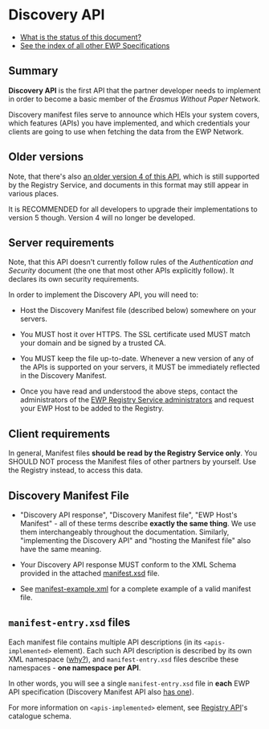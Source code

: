 Discovery API
=============

* [What is the status of this document?][statuses]
* [See the index of all other EWP Specifications][develhub]


Summary
-------

**Discovery API** is the first API that the partner developer needs to
implement in order to become a basic member of the *Erasmus Without Paper*
Network.

Discovery manifest files serve to announce which HEIs your system covers, which
features (APIs) you have implemented, and which credentials your clients are
going to use when fetching the data from the EWP Network.


Older versions
--------------

Note, that there's also [an older version 4 of this API][discovery-v4], which
is still supported by the Registry Service, and documents in this format may
still appear in various places.

It is RECOMMENDED for all developers to upgrade their implementations to
version 5 though. Version 4 will no longer be developed.


Server requirements
-------------------

Note, that this API doesn't currently follow rules of the *Authentication and
Security* document (the one that most other APIs explicitly follow). It
declares its own security requirements.

In order to implement the Discovery API, you will need to:

 * Host the Discovery Manifest file (described below) somewhere on your
   servers.

 * You MUST host it over HTTPS. The SSL certificate used MUST match your domain
   and be signed by a trusted CA.

 * You MUST keep the file up-to-date. Whenever a new version of any of the APIs
   is supported on your servers, it MUST be immediately reflected in the
   Discovery Manifest.

 * Once you have read and understood the above steps, contact the
   administrators of the [EWP Registry Service administrators][registry-intro]
   and request your EWP Host to be added to the Registry.


Client requirements
-------------------

In general, Manifest files **should be read by the Registry Service only**. You
SHOULD NOT process the Manifest files of other partners by yourself. Use the
Registry instead, to access this data.


Discovery Manifest File
-----------------------

 * "Discovery API response", "Discovery Manifest file", "EWP Host's Manifest" -
   all of these terms describe **exactly the same thing**. We use them
   interchangeably throughout the documentation. Similarly, "implementing the
   Discovery API" and "hosting the Manifest file" also have the same meaning.

 * Your Discovery API response MUST conform to the XML Schema provided in the
   attached [manifest.xsd](manifest.xsd) file.

 * See [manifest-example.xml](manifest-example.xml) for a complete example of a
   valid manifest file.


`manifest-entry.xsd` files
--------------------------

Each manifest file contains multiple API descriptions (in its
`<apis-implemented>` element). Each such API description is described by its
own XML namespace
([why?](https://github.com/erasmus-without-paper/ewp-specs-api-discovery/issues/6)),
and `manifest-entry.xsd` files describe these namespaces - **one namespace per
API**.

In other words, you will see a single `manifest-entry.xsd` file in **each** EWP
API specification (Discovery Manifest API also [has one](manifest-entry.xsd)).

For more information on `<apis-implemented>` element, see
[Registry API][registry-api]'s catalogue schema.


[registry-intro]: https://github.com/erasmus-without-paper/ewp-specs-architecture/blob/stable-v1/README.md#registry
[registry-api]: https://github.com/erasmus-without-paper/ewp-specs-api-registry
[develhub]: http://developers.erasmuswithoutpaper.eu/
[statuses]: https://github.com/erasmus-without-paper/ewp-specs-management/blob/stable-v1/README.md#statuses
[discovery-v4]: https://github.com/erasmus-without-paper/ewp-specs-api-discovery/tree/stable-v4
